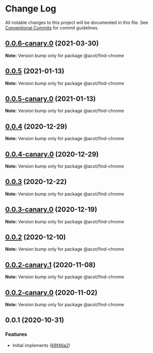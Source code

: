 # Change Log

All notable changes to this project will be documented in this file.
See [Conventional Commits](https://conventionalcommits.org) for commit guidelines.

## [0.0.6-canary.0](https://github.com/acot-a11y/acot/compare/@acot/find-chrome@0.0.5...@acot/find-chrome@0.0.6-canary.0) (2021-03-30)

**Note:** Version bump only for package @acot/find-chrome

## [0.0.5](https://github.com/acot-a11y/acot/compare/@acot/find-chrome@0.0.5-canary.0...@acot/find-chrome@0.0.5) (2021-01-13)

**Note:** Version bump only for package @acot/find-chrome

## [0.0.5-canary.0](https://github.com/acot-a11y/acot/compare/@acot/find-chrome@0.0.4...@acot/find-chrome@0.0.5-canary.0) (2021-01-13)

**Note:** Version bump only for package @acot/find-chrome

## [0.0.4](https://github.com/acot-a11y/acot/compare/@acot/find-chrome@0.0.4-canary.0...@acot/find-chrome@0.0.4) (2020-12-29)

**Note:** Version bump only for package @acot/find-chrome

## [0.0.4-canary.0](https://github.com/acot-a11y/acot/compare/@acot/find-chrome@0.0.3...@acot/find-chrome@0.0.4-canary.0) (2020-12-29)

**Note:** Version bump only for package @acot/find-chrome

## [0.0.3](https://github.com/acot-a11y/acot/compare/@acot/find-chrome@0.0.3-canary.0...@acot/find-chrome@0.0.3) (2020-12-22)

**Note:** Version bump only for package @acot/find-chrome

## [0.0.3-canary.0](https://github.com/acot-a11y/acot/compare/@acot/find-chrome@0.0.2...@acot/find-chrome@0.0.3-canary.0) (2020-12-19)

**Note:** Version bump only for package @acot/find-chrome

## [0.0.2](https://github.com/acot-a11y/acot/compare/@acot/find-chrome@0.0.2-canary.1...@acot/find-chrome@0.0.2) (2020-12-10)

**Note:** Version bump only for package @acot/find-chrome

## [0.0.2-canary.1](https://github.com/acot-a11y/acot/compare/@acot/find-chrome@0.0.2-canary.0...@acot/find-chrome@0.0.2-canary.1) (2020-11-08)

**Note:** Version bump only for package @acot/find-chrome

## [0.0.2-canary.0](https://github.com/acot-a11y/acot/compare/@acot/find-chrome@0.0.1...@acot/find-chrome@0.0.2-canary.0) (2020-11-02)

**Note:** Version bump only for package @acot/find-chrome

## 0.0.1 (2020-10-31)

### Features

- Initial implements ([68f46a2](https://github.com/acot-a11y/acot/commit/68f46a250de7793795678ece40d23d927ddd075c))
